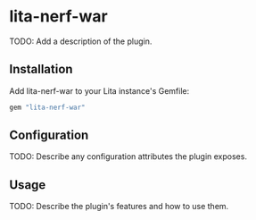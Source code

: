 # lita-nerf-war

TODO: Add a description of the plugin.

## Installation

Add lita-nerf-war to your Lita instance's Gemfile:

``` ruby
gem "lita-nerf-war"
```

## Configuration

TODO: Describe any configuration attributes the plugin exposes.

## Usage

TODO: Describe the plugin's features and how to use them.

